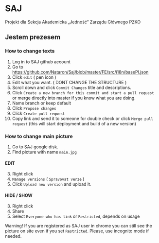 # SAJ

Projekt dla Sekcja Akademicka „Jedność” Zarządu Głównego PZKO

## Jestem prezesem

### How to change texts


1. Log in to SAJ github account
2. Go to https://github.com/Nataron/Saj/blob/master/FE/src/i18n/basePl.json
3. Click `edit` ( pen icon )
4. Edit what you want. ( DONT CHANGE THE STRUCTURE )
5. Scroll down and click `Commit Changes` title and descriptions.
6. Click `Create a new branch for this commit and start a pull request` or merge directly into master if you know what you are doing.
7. Name branch or keep default
8. Click `Propose changes`
9. Click `Create pull request`
10. Copy link and send it to someone for double check or click `Merge pull request` (this will start deployment and build of a new version)

### How to change main picture

1. Go to SAJ google disk.
2. Find picture with name `main.jpg`


#### EDIT

3. Right click
4. `Manage versions` ( `Spravovat verze` )
5. Click `Upload new version` and upload it.

#### HIDE / SHOW

3. Right click
4. Share
5. Select `Everyone who has link` or `Restricted`, depends on usage

Warning! If you are registered as SAJ user in chrome you can still see the picture on site even if you set `Restricted`.
Please, use  incognito mode if needed.


